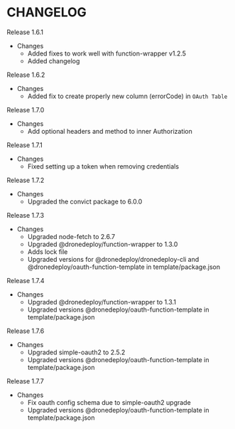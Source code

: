 CHANGELOG
=============

Release 1.6.1
- Changes
  - Added fixes to work well with function-wrapper v1.2.5
  - Added changelog

Release 1.6.2
- Changes
  - Added fix to create properly new column (errorCode) in `OAuth Table`
  
Release 1.7.0
- Changes
  - Add optional headers and method to inner Authorization

Release 1.7.1
- Changes
  - Fixed setting up a token when removing credentials
  
Release 1.7.2
- Changes
  - Upgraded the convict package to 6.0.0

Release 1.7.3
- Changes
  - Upgraded node-fetch to 2.6.7
  - Upgraded @dronedeploy/function-wrapper to 1.3.0
  - Adds lock file
  - Upgraded versions for @dronedeploy/dronedeploy-cli and @dronedeploy/oauth-function-template in template/package.json

Release 1.7.4
- Changes
  - Upgraded @dronedeploy/function-wrapper to 1.3.1
  - Upgraded versions @dronedeploy/oauth-function-template in template/package.json

Release 1.7.6
- Changes
  - Upgraded simple-oauth2 to 2.5.2
  - Upgraded versions @dronedeploy/oauth-function-template in template/package.json

Release 1.7.7
- Changes
  - Fix oauth config schema due to simple-oauth2 upgrade
  - Upgraded versions @dronedeploy/oauth-function-template in template/package.json
